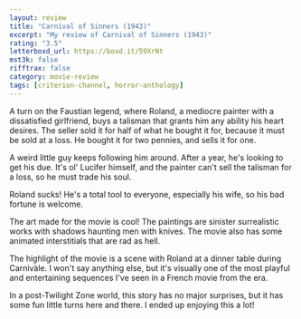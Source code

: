 ```yaml
---
layout: review
title: "Carnival of Sinners (1943)"
excerpt: "My review of Carnival of Sinners (1943)"
rating: "3.5"
letterboxd_url: https://boxd.it/59XrNt
mst3k: false
rifftrax: false
category: movie-review
tags: [criterion-channel, horror-anthology]
---
```


A turn on the Faustian legend, where Roland, a mediocre painter with a dissatisfied girlfriend, buys a talisman that grants him any ability his heart desires. The seller sold it for half of what he bought it for, because it must be sold at a loss. He bought it for two pennies, and sells it for one.

A weird little guy keeps following him around. After a year, he's looking to get his due. It's ol' Lucifer himself, and the painter can't sell the talisman for a loss, so he must trade his soul.

Roland sucks! He's a total tool to everyone, especially his wife, so his bad fortune is welcome.

The art made for the movie is cool! The paintings are sinister surrealistic works with shadows haunting men with knives. The movie also has some animated interstitials that are rad as hell.

The highlight of the movie is a scene with Roland at a dinner table during Carnivàle. I won't say anything else, but it's visually one of the most playful and entertaining sequences I've seen in a French movie from the era.

In a post-Twilight Zone world, this story has no major surprises, but it has some fun little turns here and there. I ended up enjoying this a lot!

